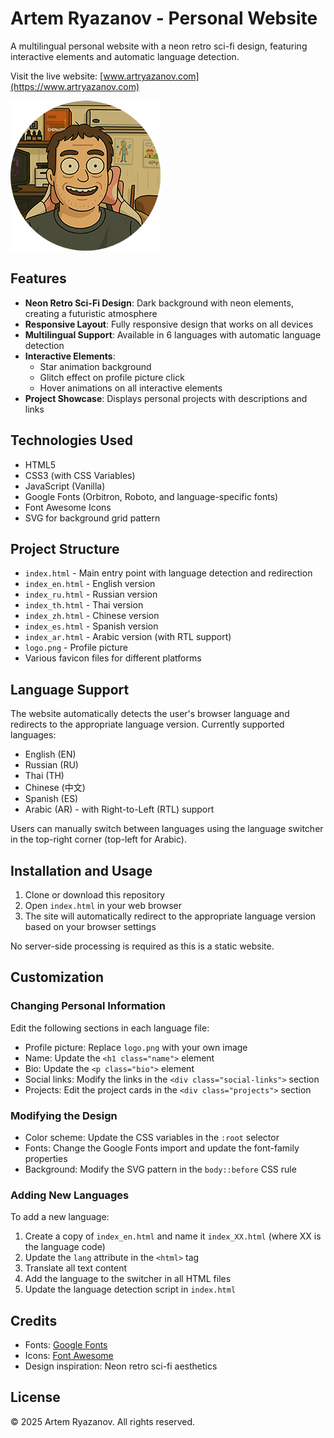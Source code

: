 # Artem Ryazanov - Personal Website

A multilingual personal website with a neon retro sci-fi design, featuring interactive elements and automatic language detection.

Visit the live website: [www.artryazanov.com](https://www.artryazanov.com)

[![Website Preview](logo-240x240.png)](https://www.artryazanov.com)

## Features

- **Neon Retro Sci-Fi Design**: Dark background with neon elements, creating a futuristic atmosphere
- **Responsive Layout**: Fully responsive design that works on all devices
- **Multilingual Support**: Available in 6 languages with automatic language detection
- **Interactive Elements**:
  - Star animation background
  - Glitch effect on profile picture click
  - Hover animations on all interactive elements
- **Project Showcase**: Displays personal projects with descriptions and links

## Technologies Used

- HTML5
- CSS3 (with CSS Variables)
- JavaScript (Vanilla)
- Google Fonts (Orbitron, Roboto, and language-specific fonts)
- Font Awesome Icons
- SVG for background grid pattern

## Project Structure

- `index.html` - Main entry point with language detection and redirection
- `index_en.html` - English version
- `index_ru.html` - Russian version
- `index_th.html` - Thai version
- `index_zh.html` - Chinese version
- `index_es.html` - Spanish version
- `index_ar.html` - Arabic version (with RTL support)
- `logo.png` - Profile picture
- Various favicon files for different platforms

## Language Support

The website automatically detects the user's browser language and redirects to the appropriate language version. Currently supported languages:

- English (EN)
- Russian (RU)
- Thai (TH)
- Chinese (中文)
- Spanish (ES)
- Arabic (AR) - with Right-to-Left (RTL) support

Users can manually switch between languages using the language switcher in the top-right corner (top-left for Arabic).

## Installation and Usage

1. Clone or download this repository
2. Open `index.html` in your web browser
3. The site will automatically redirect to the appropriate language version based on your browser settings

No server-side processing is required as this is a static website.

## Customization

### Changing Personal Information

Edit the following sections in each language file:

- Profile picture: Replace `logo.png` with your own image
- Name: Update the `<h1 class="name">` element
- Bio: Update the `<p class="bio">` element
- Social links: Modify the links in the `<div class="social-links">` section
- Projects: Edit the project cards in the `<div class="projects">` section

### Modifying the Design

- Color scheme: Update the CSS variables in the `:root` selector
- Fonts: Change the Google Fonts import and update the font-family properties
- Background: Modify the SVG pattern in the `body::before` CSS rule

### Adding New Languages

To add a new language:

1. Create a copy of `index_en.html` and name it `index_XX.html` (where XX is the language code)
2. Update the `lang` attribute in the `<html>` tag
3. Translate all text content
4. Add the language to the switcher in all HTML files
5. Update the language detection script in `index.html`

## Credits

- Fonts: [Google Fonts](https://fonts.google.com/)
- Icons: [Font Awesome](https://fontawesome.com/)
- Design inspiration: Neon retro sci-fi aesthetics

## License

© 2025 Artem Ryazanov. All rights reserved.